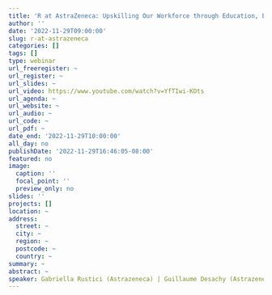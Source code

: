 ```yaml
---
title: 'R at AstraZeneca: Upskilling Our Workforce through Education, Experience, and Exposure'
author: ''
date: '2022-11-29T09:00:00'
slug: r-at-astrazeneca
categories: []
tags: []
type: webinar
url_freeregister: ~
url_register: ~
url_slides: ~
url_video: https://www.youtube.com/watch?v=YfTIwi-KOts
url_agenda: ~
url_website: ~
url_audio: ~
url_code: ~
url_pdf: ~
date_end: '2022-11-29T10:00:00'
all_day: no
publishDate: '2022-11-29T16:46:05-08:00'
featured: no
image:
  caption: ''
  focal_point: ''
  preview_only: no
slides: ''
projects: []
location: ~
address:
  street: ~
  city: ~
  region: ~
  postcode: ~
  country: ~
summary: ~
abstract: ~
speaker: Gabriella Rustici (Astrazeneca) | Guillaume Desachy (Astrazeneca)
---
```


<!--more-->
